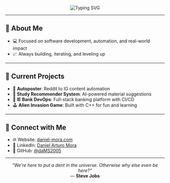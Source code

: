 <!-- Animated Header -->
<p align="center">
  <img src="https://readme-typing-svg.demolab.com/?lines=Hey+I'm+Daniel+Mora;Software+Engineering+Student;Tech+%E2%9A%A1+Business+%F0%9F%92%B8+Innovation&center=true&width=440&height=45&font=Fira+Code&pause=1000&color=00C2CB" alt="Typing SVG" />
</p>

---

## 🧠 About Me

- 💻 Focused on software development, automation, and real-world impact  
- 📈 Always building, iterating, and leveling up  

---

## 📌 Current Projects

- 🤖 **Autoposter**: Reddit to IG content automation  
- 🧠 **Study Recommender System**: AI-powered material suggestions  
- 💸 **IE Bank DevOps**: Full-stack banking platform with CI/CD  
- 🕹️ **Alien Invasion Game**: Built with C++ for fun and learning  

---

## 🔗 Connect with Me

- 🌐 Website: [daniel-mora.com](https://daniel-mora.com)  
- 💼 LinkedIn: [Daniel Arturo Mora](https://www.linkedin.com/in/daniel-arturo-mora-00747524b/)  
- 🐙 GitHub: [@daMS2005](https://github.com/daMS2005)  

---

<p align="center">
  <em>“We’re here to put a dent in the universe. Otherwise why else even be here?”</em><br>
  — <strong>Steve Jobs</strong>
</p>

